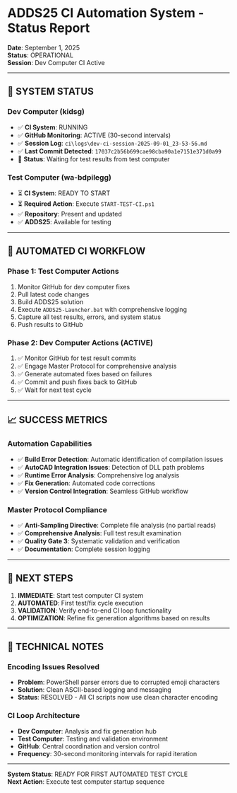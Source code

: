 # ADDS25 CI Automation System - Status Report

**Date**: September 1, 2025  
**Status**: OPERATIONAL  
**Session**: Dev Computer CI Active

---

## 🎯 **SYSTEM STATUS**

### **Dev Computer (kidsg)**
- ✅ **CI System**: RUNNING
- ✅ **GitHub Monitoring**: ACTIVE (30-second intervals)
- ✅ **Session Log**: `ci\logs\dev-ci-session-2025-09-01_23-53-56.md`
- ✅ **Last Commit Detected**: `17037c2b56b699cae98cba90a1e7151e371d0a99`
- 🔄 **Status**: Waiting for test results from test computer

### **Test Computer (wa-bdpilegg)**
- ⏳ **CI System**: READY TO START
- ⏳ **Required Action**: Execute `START-TEST-CI.ps1`
- ✅ **Repository**: Present and updated
- ✅ **ADDS25**: Available for testing

---

## 🔄 **AUTOMATED CI WORKFLOW**

### **Phase 1: Test Computer Actions**
1. Monitor GitHub for dev computer fixes
2. Pull latest code changes
3. Build ADDS25 solution
4. Execute `ADDS25-Launcher.bat` with comprehensive logging
5. Capture all test results, errors, and system status
6. Push results to GitHub

### **Phase 2: Dev Computer Actions** (ACTIVE)
1. ✅ Monitor GitHub for test result commits
2. ✅ Engage Master Protocol for comprehensive analysis
3. ✅ Generate automated fixes based on failures
4. ✅ Commit and push fixes back to GitHub
5. ✅ Wait for next test cycle

---

## 📈 **SUCCESS METRICS**

### **Automation Capabilities**
- ✅ **Build Error Detection**: Automatic identification of compilation issues
- ✅ **AutoCAD Integration Issues**: Detection of DLL path problems
- ✅ **Runtime Error Analysis**: Comprehensive log analysis
- ✅ **Fix Generation**: Automated code corrections
- ✅ **Version Control Integration**: Seamless GitHub workflow

### **Master Protocol Compliance**
- ✅ **Anti-Sampling Directive**: Complete file analysis (no partial reads)
- ✅ **Comprehensive Analysis**: Full test result examination
- ✅ **Quality Gate 3**: Systematic validation and verification
- ✅ **Documentation**: Complete session logging

---

## 🎯 **NEXT STEPS**

1. **IMMEDIATE**: Start test computer CI system
2. **AUTOMATED**: First test/fix cycle execution
3. **VALIDATION**: Verify end-to-end CI loop functionality
4. **OPTIMIZATION**: Refine fix generation algorithms based on results

---

## 📝 **TECHNICAL NOTES**

### **Encoding Issues Resolved**
- **Problem**: PowerShell parser errors due to corrupted emoji characters
- **Solution**: Clean ASCII-based logging and messaging
- **Status**: RESOLVED - All CI scripts now use clean character encoding

### **CI Loop Architecture**
- **Dev Computer**: Analysis and fix generation hub
- **Test Computer**: Testing and validation environment  
- **GitHub**: Central coordination and version control
- **Frequency**: 30-second monitoring intervals for rapid iteration

---

**System Status**: READY FOR FIRST AUTOMATED TEST CYCLE  
**Next Action**: Execute test computer startup sequence
